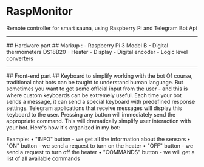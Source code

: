 # RaspMonitor
Remote controller for smart sauna, using Raspberry Pi and Telegram Bot Api
<hr>
## Hardware part ##
 Markup : - Raspberry Pi 3 Model B
          - Digital thermometers DS18B20
          - Heater
          - Display
          - Digital encoder
          - Logic level converters
<hr>
## Front-end part ##
Keyboard to simplify working with the bot
Of course, traditional chat bots can be taught to understand human language. But sometimes you want to get some official input from the user - and this is where custom keyboards can be extremely useful.
Each time your bot sends a message, it can send a special keyboard with predefined response settings. Telegram applications that receive messages will display this keyboard to the user. Pressing any button will immediately send the appropriate command. This will dramatically simplify user interaction with your bot.
Here's how it's organized in my bot:
 
Example:
• "INFO" button - we get all the information about the sensors
• "ON" button - we send a request to turn on the heater
• "OFF" button - we send a request to turn off the heater
• "COMMANDS" button - we will get a list of all available commands
